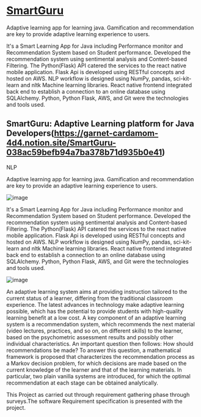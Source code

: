 # [SmartGuru](https://garnet-cardamom-4d4.notion.site/SmartGuru-038ac59befb94a7ba378b71d935b0e41)

Adaptive learning app for learning java. Gamification and recommendation are key to provide adaptive learning experience to users.

It's a Smart Learning App for Java including Performance monitor and Recommendation System based on Student performance. Developed the recommendation system using sentimental analysis and Content-based Filtering. The Python(Flask) API catered the services to the react native mobile application. Flask Api is developed using RESTful concepts and hosted on AWS. NLP workflow is designed using NumPy, pandas, sci-kit-learn and nltk Machine learning libraries. React native frontend integrated back end to establish a connection to an online database using SQLAlchemy. Python, Python Flask, AWS, and Git were the technologies and tools used.


## SmartGuru: Adaptive Learning platform for Java Developers(https://garnet-cardamom-4d4.notion.site/SmartGuru-038ac59befb94a7ba378b71d935b0e41)

NLP

Adaptive learning app for learning java. Gamification and recommendation are key to provide an adaptive learning experience to users.

![image](https://susithrj.github.io/images/works/smg4.webp)

It's a Smart Learning App for Java including Performance monitor and Recommendation System based on Student performance. Developed the recommendation system using sentimental analysis and Content-based Filtering. The Python(Flask) API catered the services to the react native mobile application. Flask Api is developed using RESTful concepts and hosted on AWS. NLP workflow is designed using NumPy, pandas, sci-kit-learn and nltk Machine learning libraries. React native frontend integrated back end to establish a connection to an online database using SQLAlchemy. Python, Python Flask, AWS, and Git were the technologies and tools used.

![image](https://susithrj.github.io/images/works/smg8.webp)

An adaptive learning system aims at providing instruction tailored to the current status of a learner, differing from the traditional classroom experience. The latest advances in technology make adaptive learning possible, which has the potential to provide students with high-quality learning benefit at a low cost. A key component of an adaptive learning system is a recommendation system, which recommends the next material (video lectures, practices, and so on, on different skills) to the learner, based on the psychometric assessment results and possibly other individual characteristics. An important question then follows: How should recommendations be made? To answer this question, a mathematical framework is proposed that characterizes the recommendation process as a Markov decision problem, for which decisions are made based on the current knowledge of the learner and that of the learning materials. In particular, two plain vanilla systems are introduced, for which the optimal recommendation at each stage can be obtained analytically.

This Project as carried out through requirement gathering phase through surveys.The software Requirement specification is presented with the project.

